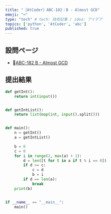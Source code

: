 ```yaml
---
title: "［AtCoder］ABC-182｜B - Almost GCD"
emoji: "⌨️"
type: "tech" # tech: 技術記事 / idea: アイデア
topics: ['python', 'AtCoder', 'abc']
published: true
---
```


## 設問ページ

- 🔗[ABC-182 B - Almost GCD](https://atcoder.jp/contests/abc182/tasks/abc182_b)

## 提出結果

```python
def getInt():
    return int(input())


def getIntList():
    return list(map(int, input().split()))


def main():
    n = getInt()
    a = getIntList()

    b = 0
    c = 0
    for i in range(2, max(a) + 1):
        d = len([t for t in a if t % i == 0])
        if d >= c:
            c = d
            b = i
        if d == len(a):
            break
    print(b)


if __name__ == "__main__":
    main()
```
